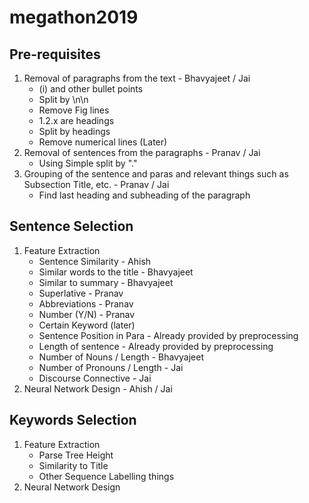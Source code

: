 # megathon2019


## Pre-requisites
1. Removal of paragraphs from the text - Bhavyajeet / Jai
    - (i) and other bullet points
    - Split by \n\n
    - Remove Fig lines
    - 1.2.x are headings
    - Split by headings
    - Remove numerical lines (Later)
2. Removal of sentences from the paragraphs - Pranav / Jai
    - Using Simple split by "."
3. Grouping of the sentence and paras and relevant things such as Subsection Title, etc. - Pranav / Jai
    - Find last heading and subheading of the paragraph
  

## Sentence Selection 
1. Feature Extraction
    - Sentence Similarity - Ahish
    - Similar words to the title - Bhavyajeet
    - Similar to summary - Bhavyajeet
    - Superlative - Pranav
    - Abbreviations - Pranav
    - Number (Y/N) - Pranav
    - Certain Keyword (later)
    - Sentence Position in Para - Already provided by preprocessing
    - Length of sentence - Already provided by preprocessing
    - Number of Nouns / Length - Bhavyajeet
    - Number of Pronouns / Length - Jai
    - Discourse Connective - Jai
2. Neural Network Design - Ahish / Jai


## Keywords Selection
1. Feature Extraction
    - Parse Tree Height
    - Similarity to Title
    - Other Sequence Labelling things
2. Neural Network Design 
   
